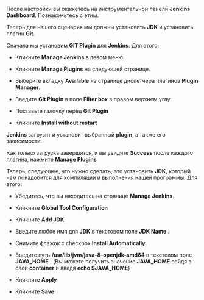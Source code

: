 После настройки вы окажетесь на инструментальной панели **Jenkins Dashboard**.
Познакомьтесь с этим.

Теперь для нашего сценария мы должны установить **JDK** и установить плагин **Git**.

Сначала мы установим **GIT Plugin** для **Jenkins**. Для этого:

 + Кликните **Manage Jenkins** в левом меню.

 + Кликните **Manage Plugins** на следующей странице.

 + Выберите вкладку **Available** на странице диспетчера плагинов **Plugin Manager**.

 + Введите **Git Plugin** в поле **Filter box** в правом верхнем углу.

 + Поставьте галочку перед **Git Plugin** 

 + Кликните **Install without restart**
	
**Jenkins** загрузит и установит выбранный **plugin**, а также его зависимости.

Как только загрузка завершится, и вы увидите **Success** после каждого плагина, нажмите **Manage Plugins**

Теперь, следующее, что нужно сделать, это установить **JDK**, который нам понадобится для компиляции и выполнения нашей программы. Для этого:

 + Убедитесь, что вы находитесь на странице **Manage Jenkins**.
 
 + Кликните **Global Tool Configuration**
 
 + Кликните **Add JDK**
 
 + Введите любое имя для **JDK** в текстовом поле **JDK Name** .
 
 + Снимите флажок с checkbox **Install Automatically**.
 
 + Введите путь **/usr/lib/jvm/java-8-openjdk-amd64** в текстовом поле **JAVA_HOME** .
  (Вы можете получить значение **JAVA_HOME** войдя в свой **container** и введя **echo $JAVA_HOME**)

 + Кликните **Apply**
 
 + Кликните **Save**


